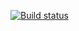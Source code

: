 [![Build status](https://ci.appveyor.com/api/projects/status/i099xl41hu50v3jh?svg=true)](https://ci.appveyor.com/project/sema301183/patterns1-skfic)
